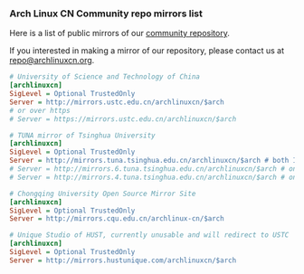 ### Arch Linux CN Community repo mirrors list

Here is a list of public mirrors of our [community repository](https://github.com/archlinuxcn/repo).

If you interested in making a mirror of our repository, please contact us at repo@archlinuxcn.org.

```ini
# University of Science and Technology of China
[archlinuxcn]
SigLevel = Optional TrustedOnly
Server = http://mirrors.ustc.edu.cn/archlinuxcn/$arch
# or over https
# Server = https://mirrors.ustc.edu.cn/archlinuxcn/$arch
```

```ini
# TUNA mirror of Tsinghua University
[archlinuxcn]
SigLevel = Optional TrustedOnly
Server = http://mirrors.tuna.tsinghua.edu.cn/archlinuxcn/$arch # both IPv4 & IPv6
# Server = http://mirrors.6.tuna.tsinghua.edu.cn/archlinuxcn/$arch # only IPv6
# Server = http://mirrors.4.tuna.tsinghua.edu.cn/archlinuxcn/$arch # only IPv4
```

```ini
# Chongqing University Open Source Mirror Site
[archlinuxcn]
SigLevel = Optional TrustedOnly
Server = http://mirrors.cqu.edu.cn/archlinux-cn/$arch
```

```ini
# Unique Studio of HUST, currently unusable and will redirect to USTC
[archlinuxcn]
SigLevel = Optional TrustedOnly
Server = http://mirrors.hustunique.com/archlinuxcn/$arch
```

